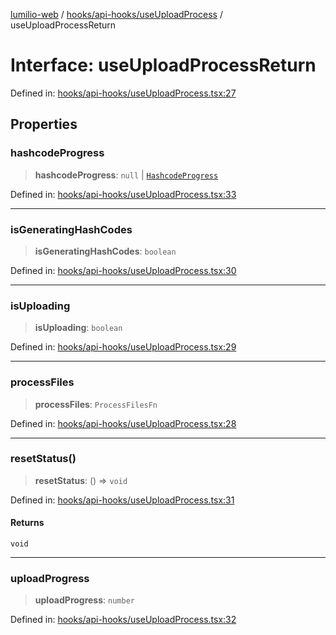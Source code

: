 [lumilio-web](../../../../modules.md) / [hooks/api-hooks/useUploadProcess](../index.md) / useUploadProcessReturn

# Interface: useUploadProcessReturn

Defined in: [hooks/api-hooks/useUploadProcess.tsx:27](https://github.com/EdwinZhanCN/Lumilio-Photos/blob/729730fd5cb8fff79935f1e81b8a78010586bf64/web/src/hooks/api-hooks/useUploadProcess.tsx#L27)

## Properties

### hashcodeProgress

> **hashcodeProgress**: `null` \| [`HashcodeProgress`](../../../util-hooks/useGenerateHashcode/interfaces/HashcodeProgress.md)

Defined in: [hooks/api-hooks/useUploadProcess.tsx:33](https://github.com/EdwinZhanCN/Lumilio-Photos/blob/729730fd5cb8fff79935f1e81b8a78010586bf64/web/src/hooks/api-hooks/useUploadProcess.tsx#L33)

***

### isGeneratingHashCodes

> **isGeneratingHashCodes**: `boolean`

Defined in: [hooks/api-hooks/useUploadProcess.tsx:30](https://github.com/EdwinZhanCN/Lumilio-Photos/blob/729730fd5cb8fff79935f1e81b8a78010586bf64/web/src/hooks/api-hooks/useUploadProcess.tsx#L30)

***

### isUploading

> **isUploading**: `boolean`

Defined in: [hooks/api-hooks/useUploadProcess.tsx:29](https://github.com/EdwinZhanCN/Lumilio-Photos/blob/729730fd5cb8fff79935f1e81b8a78010586bf64/web/src/hooks/api-hooks/useUploadProcess.tsx#L29)

***

### processFiles

> **processFiles**: `ProcessFilesFn`

Defined in: [hooks/api-hooks/useUploadProcess.tsx:28](https://github.com/EdwinZhanCN/Lumilio-Photos/blob/729730fd5cb8fff79935f1e81b8a78010586bf64/web/src/hooks/api-hooks/useUploadProcess.tsx#L28)

***

### resetStatus()

> **resetStatus**: () => `void`

Defined in: [hooks/api-hooks/useUploadProcess.tsx:31](https://github.com/EdwinZhanCN/Lumilio-Photos/blob/729730fd5cb8fff79935f1e81b8a78010586bf64/web/src/hooks/api-hooks/useUploadProcess.tsx#L31)

#### Returns

`void`

***

### uploadProgress

> **uploadProgress**: `number`

Defined in: [hooks/api-hooks/useUploadProcess.tsx:32](https://github.com/EdwinZhanCN/Lumilio-Photos/blob/729730fd5cb8fff79935f1e81b8a78010586bf64/web/src/hooks/api-hooks/useUploadProcess.tsx#L32)
